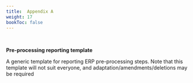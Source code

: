 ```yaml
---
title:  Appendix A
weight: 17
bookToc: false
---
```

<br>

**Pre-processing reporting template**

A generic template for reporting ERP pre-processing steps. Note that this template will not suit everyone, and adaptation/amendments/deletions may be required
